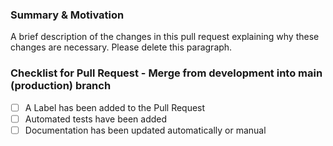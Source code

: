 ### Summary & Motivation

A brief description of the changes in this pull request explaining why these changes are necessary. Please delete this paragraph.

### Checklist for Pull Request - Merge from development into main (production) branch

- [ ] A Label has been added to the Pull Request
- [ ] Automated tests have been added
- [ ] Documentation has been updated automatically or manual
